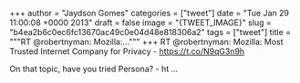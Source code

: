 
+++
author = "Jaydson Gomes"
categories = ["tweet"]
date = "Tue Jan 29 11:00:08 +0000 2013"
draft = false
image = "{TWEET_IMAGE}"
slug = "b4ea2b6c0ec6fc13670ac49c0e04d48e818306a2"
tags = ["tweet"]
title = """RT @robertnyman: Mozilla:..."""
+++
RT @robertnyman: Mozilla: Most Trusted Internet Company for Privacy - https://t.co/N9qG3n9h

On that topic, have you tried Persona? - ht ...
